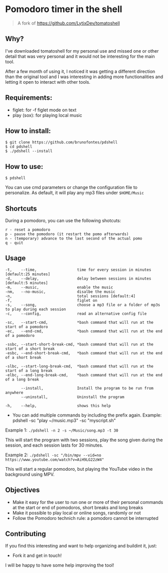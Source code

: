 # Pomodoro timer in the shell

> A fork of https://github.com/LytixDev/tomatoshell

## Why?

I've downloaded tomatoshell for my personal use and missed one or other detail
that was very personal and it would not be interesting for the main tool.

After a few month of using it, I noticed it was getting a different 
direction than the original tool and I was interesting in adding more
functionalities and letting it open to interact with other tools.

## Requirements: 
- figlet: for -f figlet mode on text
- play (sox): for playing local music

## How to install:
```
$ git clone https://github.com/brunofontes/pdshell
$ cd pdshell
$ ./pdshell --install
```

## How to use:
`$ pdshell`

You can use cmd parameters or change the configuration file to personalize.
As default, it will play any mp3 files under `$HOME/Music`

## Shortcuts

During a pomodoro, you can use the following shotcuts:

```
r - reset a pomodoro
p - pause the pomodoro (it restart the pomo afterwards)
n - (temporary) advance to the last second of the actual pomo
q - quit
```


## Usage
```
-t,    --time,                  time for every session in minutes [default:25 minutes]
-d,    --delay,                 delay between sessions in minutes [default:5 minutes]
-m,    --music,                 enable the music
-nm,   --no-music,              disalbe the music
-n,                             total sessions [default:4]
-f,                             figlet on
-s,    --song,                  choose a mp3 file or a folder of mp3s to play during each session
-c,    --config,                read an alternative config file

-sc,   --start-cmd,             *bash command that will run at the start of a pomodoro
-ec,   --end-cmd,               *bash command that will run at the end of a pomodoro

-ssbc, --start-short-break-cmd, *bash command that will run at the start of a short break
-esbc, --end-short-break-cmd,   *bash command that will run at the end of a short break

-slbc, --start-long-break-cmd,  *bash command that will run at the start of a long break
-elbc, --end-long-break-cmd,    *bash command that will run at the end of a long break

       --install,               Install the program to be run from anywhere
       --uninstall,             Uninstall the program

-h,    --help,                  shows this help
```

* You can add multiple commands by including the prefix again. Example:
pdshell -sc \"play ~/music.mp3\" -sc \"myscript.sh\"

Example 1:
`./pdshell -n 2 -s ~/Music/song.mp3 -t 30`

This will start the program with two sessions, play the song given during 
the session, and each session lasts for 30 minutes.

Example 2:
`./pdshell -sc "/bin/mpv --vid=no https://www.youtube.com/watch?v=AiH9LG22zW4"`

This will start a regular pomodoro, but playing the YouTube video in the background using MPV.


## Objectives

- Make it easy for the user to run one or more of their personal commands 
  at the start or end of pomodoros, short breaks and long breaks
- Make it possible to play local or online songs, randomly or not
- Follow the Pomodoro technich rule: a pomodoro cannot be interrupted


## Contributing

If you find this interesting and want to help organizing and buildint
it, just:

- Fork it and get in touch!

I will be happy to have some help improving the tool!
